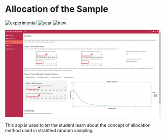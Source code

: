 # Allocation of the Sample

![experimental](https://img.shields.io/badge/lifecycle-experimental-orange)
![year](https://img.shields.io/badge/year-2022-lightgrey) ![new](https://img.shields.io/badge/lifecycle-newapp-brightgreen)

![App Screenshot](https://raw.githubusercontent.com/EducationShinyAppTeam/Allocation_of_the_Sample/master/docs/App%20Screenshot%20.png)

This app is used to let the student learn about the concept of allocation method used in stratified random sampling.
